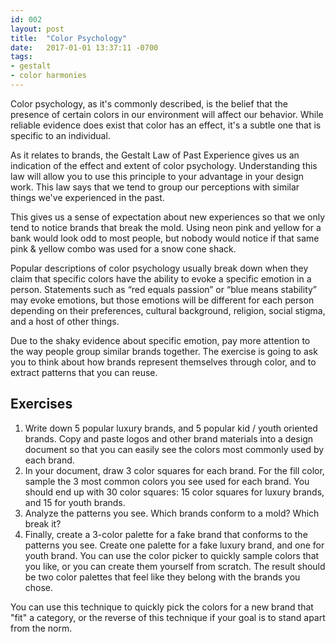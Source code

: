 ```yaml
---
id: 002
layout: post
title:  "Color Psychology"
date:   2017-01-01 13:37:11 -0700
tags:
- gestalt
- color harmonies
---
```

Color psychology, as it's commonly described, is the belief that the presence of certain colors in our environment will affect our behavior. While reliable evidence does exist that color has an effect, it's a subtle one that is specific to an individual.

As it relates to brands, the Gestalt Law of Past Experience gives us an indication of the effect and extent of color psychology. Understanding this law will allow you to use this principle to your advantage in your design work. This law says that we tend to group our perceptions with similar things we've experienced in the past.

This gives us a sense of expectation about new experiences so that we only tend to notice brands that break the mold. Using neon pink and yellow for a bank would look odd to most people, but nobody would notice if that same pink & yellow combo was used for a snow cone shack.

Popular descriptions of color psychology usually break down when they claim that specific colors have the ability to evoke a specific emotion in a person. Statements such as “red equals passion” or “blue means stability” may evoke emotions, but those emotions will be different for each person depending on their preferences, cultural background, religion, social stigma, and a host of other things.

Due to the shaky evidence about specific emotion, pay more attention to the way people group similar brands together. The exercise is going to ask you to think about how brands represent themselves through color, and to extract patterns that you can reuse.

<!--more-->
## Exercises

1. Write down 5 popular luxury brands, and 5 popular kid / youth oriented brands. Copy and paste logos and other brand materials into a design document so that you can easily see the colors most commonly used by each brand.
2. In your document, draw 3 color squares for each brand. For the fill color, <span data-keyCombo="color-picker">sample</span> the 3 most common colors you see used for each brand. You should end up with 30 color squares: 15 color squares for luxury brands, and 15 for youth brands.
3. Analyze the patterns you see. Which brands conform to a mold? Which break it?
4. Finally, create a 3-color palette for a fake brand that conforms to the patterns you see. Create one palette for a fake luxury brand, and one for youth brand. You can use the <span data-keyCombo="color-picker">color picker</span> to quickly sample colors that you like, or you can create them yourself from scratch. The result should be two color palettes that feel like they belong with the brands you chose.

You can use this technique to quickly pick the colors for a new brand that "fit" a category, or the reverse of this technique if your goal is to stand apart from the norm.

